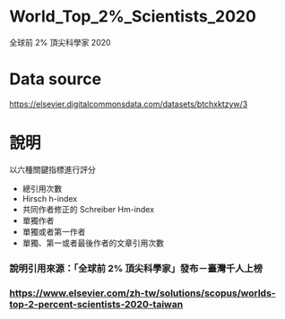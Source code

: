 # World_Top_2%_Scientists_2020
全球前 2% 頂尖科學家 2020
# Data source
https://elsevier.digitalcommonsdata.com/datasets/btchxktzyw/3
# 說明
以六種關鍵指標進行評分
- 總引用次數
- Hirsch h-index
- 共同作者修正的 Schreiber Hm-index
- 單獨作者
- 單獨或者第一作者
- 單獨、第一或者最後作者的文章引用次數
### 說明引用來源：「全球前 2% 頂尖科學家」發布－臺灣千人上榜
### https://www.elsevier.com/zh-tw/solutions/scopus/worlds-top-2-percent-scientists-2020-taiwan
